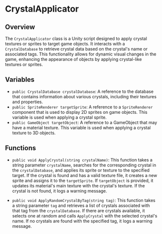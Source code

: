 # CrystalApplicator

## Overview
The `CrystalApplicator` class is a Unity script designed to apply crystal textures or sprites to target game objects. It interacts with a `CrystalDatabase` to retrieve crystal data based on the crystal's name or associated tags. This functionality allows for dynamic visual changes in the game, enhancing the appearance of objects by applying crystal-like textures or sprites.

## Variables
- `public CrystalDatabase crystalDatabase`: A reference to the database that contains information about various crystals, including their textures and properties.
- `public SpriteRenderer targetSprite`: A reference to a `SpriteRenderer` component that is used to display 2D sprites on game objects. This variable is used when applying a crystal sprite.
- `public GameObject targetObject`: A reference to a GameObject that may have a material texture. This variable is used when applying a crystal texture to 3D objects.

## Functions
- `public void ApplyCrystal(string crystalName)`: This function takes a string parameter `crystalName`, searches for the corresponding crystal in the `crystalDatabase`, and applies its sprite or texture to the specified target. If the crystal is found and has a valid texture file, it creates a new sprite and assigns it to the `targetSprite`. If `targetObject` is provided, it updates its material's main texture with the crystal's texture. If the crystal is not found, it logs a warning message.

- `public void ApplyRandomCrystalByTag(string tag)`: This function takes a string parameter `tag` and retrieves a list of crystals associated with that tag from the `crystalDatabase`. If there are crystals available, it selects one at random and calls `ApplyCrystal` with the selected crystal's name. If no crystals are found with the specified tag, it logs a warning message.